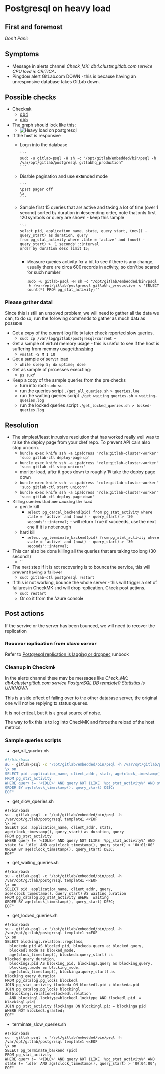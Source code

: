 # Postgresql on heavy load

## First and foremost

*Don't Panic*

## Symptoms

* Message in alerts channel _Check_MK: db4.cluster.gitlab.com service CPU load is CRITICAL_
* Pingdom alert GitLab.com DOWN - this is because having an unresponsive database takes GitLab down.

## Possible checks

* Checkmk
  * [db4](https://checkmk.gitlap.com/gitlab/pnp4nagios/index.php/graph?host=db4.cluster.gitlab.com&srv=CPU_load&theme=multisite&baseurl=../check_mk/)
  * [db5](https://checkmk.gitlap.com/gitlab/pnp4nagios/index.php/graph?host=db5.cluster.gitlab.com&srv=CPU_load&theme=multisite&baseurl=../check_mk/)
* The graph should look like this:
  * ![Heavy load on postgresql](img/postgresql-heavy-load.png)
* If the host is responsive
  * Login into the database

        ```
        sudo -u gitlab-psql -H sh -c "/opt/gitlab/embedded/bin/psql -h /var/opt/gitlab/postgresql gitlabhq_production"
        ```

  * Disable pagination and use extended mode

        ```
        \pset pager off
        \x
        ```

  * Sample first 15 queries that are active and taking a lot of time (over 1 second) sorted by duration in descending order, note that only first 120 symbols or query are shown - keep this sample

        ```
        select pid, application_name, state, query_start, (now() - query_start) as duration, query
        from pg_stat_activity where state = 'active' and (now() - query_start) > '1 seconds'::interval
        order by duration desc limit 15;
        ```

    * Measure queries activity for a bit to see if there is any change, usually there are circa 600 records in activity, so don't be scared for such number
       ```
       sudo -u gitlab-psql -H sh -c "/opt/gitlab/embedded/bin/psql -h /var/opt/gitlab/postgresql gitlabhq_production -c 'SELECT count(*) FROM pg_stat_activity;'"
       ```

### Please gather data!

Since this is still an unsolved problem, we will need to gather all the data we can, to do so, run the following commands to gather as much data as possible

* Get a copy of the _current_ log file to later check reported slow queries.
  * `sudo cp /var/log/gitlab/postgresql/current ~`
* Get a sample of virtual memory usage - this is useful to see if the host is suffering from memory usage/[thrashing](https://en.wikipedia.org/wiki/Thrashing_\(computer_science\))
  * `vmstat -S M 1 10`
* Get a sample of server load
  * `while sleep 5; do uptime; done`
* Get as sample of processes executing:
  * `ps auxf`
* Keep a copy of the sample queries from the pre-checks
  * turn into root `sudo su -`
  * run the queries script `./get_all_queries.sh > queries.log`
  * run the waiting queries script `./get_waiting_queries.sh > waiting-queries.log`
  * run the locked queries script `./get_locked_queries.sh > locked-queries.log`

## Resolution

* The simplest/least intrusive resolution that has worked really well was to raise the deploy page from your chef repo. To prevent API calls also stop unicorn.
  * `bundle exec knife ssh -a ipaddress 'role:gitlab-cluster-worker' 'sudo gitlab-ctl deploy-page up'`
  * `bundle exec knife ssh -a ipaddress 'role:gitlab-cluster-worker' 'sudo gitlab-ctl stop unicorn'`
  * monitor load, after it goes down to roughly 15 take the deploy page down
  * `bundle exec knife ssh -a ipaddress 'role:gitlab-cluster-worker' 'sudo gitlab-ctl start unicorn'`
  * `bundle exec knife ssh -a ipaddress 'role:gitlab-cluster-worker' 'sudo gitlab-ctl deploy-page down'`
* Killing queries that are causing the load
  * gentle kill
    * `select pg_cancel_backend(pid) from pg_stat_activity where state = 'active' and (now() - query_start) > '30 seconds'::interval;` - will return True if succeeds, use the next one if it is not enough
  * hard kill
    * `select pg_terminate_backend(pid) from pg_stat_activity where state = 'active' and (now() - query_start) > '30 seconds'::interval;`
* This can also be done killing all the queries that are taking too long (30 seconds)
  * ``
* The next step if it is not recovering is to bounce the service, this will prevent having a failover
  * `sudo gitlab-ctl postgresql restart`
* If this is not working, bounce the whole server - this will trigger a set of failures in CheckMK and will drop replication. Check post actions.
  * `sudo restart`
  * Or do it from the Azure console

## Post actions

If the service or the server has been bounced, we will need to recover the replication

### Recover replication from slave server

Refer to [Postgresql replication is lagging or dropped](troubleshooting/postgresql_replication.md) runbook

### Cleanup in Checkmk

In the alerts channel there may be messages like _Check_MK: db4.cluster.gitlab.com service PostgreSQL DB template0 Statistics is UNKNOWN_

This is a side effect of failing over to the other database server, the original one will not be replying to status queries.

It is not critical, but it is a great source of noise.

The way to fix this is to log into CheckMK and force the reload of the host metrics.

### Sample queries scripts

* get_all_queries.sh
``` bash
#!/bin/bash
su - gitlab-psql -c "/opt/gitlab/embedded/bin/psql -h /var/opt/gitlab/postgresql template1 <<EOF
\x on
SELECT pid, application_name, client_addr, state, age(clock_timestamp(), query_start) as duration, query
FROM pg_stat_activity
WHERE query != '<IDLE>' AND query NOT ILIKE '%pg_stat_activity%' AND state != 'idle'
ORDER BY age(clock_timestamp(), query_start) DESC;
EOF"
```

* get_slow_queries.sh
```
#!/bin/bash
su - gitlab-psql -c "/opt/gitlab/embedded/bin/psql -h /var/opt/gitlab/postgresql template1 <<EOF
\x on
SELECT pid, application_name, client_addr, state, age(clock_timestamp(), query_start) as duration, query
FROM pg_stat_activity
WHERE query != '<IDLE>' AND query NOT ILIKE '%pg_stat_activity%' AND state != 'idle' AND age(clock_timestamp(), query_start) > '00:01:00'
ORDER BY age(clock_timestamp(), query_start) DESC;
EOF"
```

* get_waiting_queries.sh
```
#!/bin/bash
su - gitlab-psql -c "/opt/gitlab/embedded/bin/psql -h /var/opt/gitlab/postgresql template1 <<EOF
\x on
SELECT pid, application_name, client_addr, query, age(clock_timestamp(), query_start) AS waiting_duration
FROM pg_catalog.pg_stat_activity WHERE  waiting
ORDER BY age(clock_timestamp(), query_start) DESC;
EOF"
```

* get_locked_queries.sh
```
#!/bin/bash
su - gitlab-psql -c "/opt/gitlab/embedded/bin/psql -h /var/opt/gitlab/postgresql template1 <<EOF
\x on
SELECT blockingl.relation::regclass,
  blockeda.pid AS blocked_pid, blockeda.query as blocked_query,
  blockedl.mode as blocked_mode,
  age(clock_timestamp(), blockeda.query_start) as blocked_query_duration,
  blockinga.pid AS blocking_pid, blockinga.query as blocking_query,
  blockingl.mode as blocking_mode,
  age(clock_timestamp(), blockinga.query_start) as blocking_query_duration
FROM pg_catalog.pg_locks blockedl
JOIN pg_stat_activity blockeda ON blockedl.pid = blockeda.pid
JOIN pg_catalog.pg_locks blockingl ON(blockingl.relation=blockedl.relation
  AND blockingl.locktype=blockedl.locktype AND blockedl.pid != blockingl.pid)
JOIN pg_stat_activity blockinga ON blockingl.pid = blockinga.pid
WHERE NOT blockedl.granted;
EOF"
```

* terminate_slow_queries.sh
```
#!/bin/bash
su - gitlab-psql -c "/opt/gitlab/embedded/bin/psql -h /var/opt/gitlab/postgresql template1 <<EOF
\x on
SELECT pg_terminate_backend (pid)
FROM pg_stat_activity
WHERE query != '<IDLE>' AND query NOT ILIKE '%pg_stat_activity%' AND state != 'idle' AND age(clock_timestamp(), query_start) > '00:04:00';
EOF"
```
